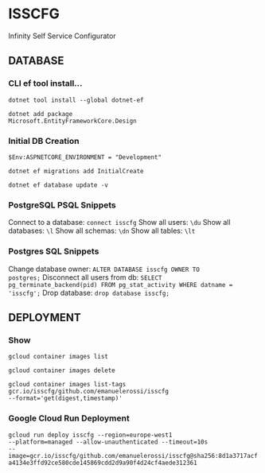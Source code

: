 # ISSCFG
Infinity Self Service Configurator

## DATABASE
### CLI ef tool install...
<code>dotnet tool install --global dotnet-ef</code>

<code>dotnet add package Microsoft.EntityFrameworkCore.Design</code>

### Initial DB Creation
<code>$Env:ASPNETCORE_ENVIRONMENT = "Development"</code>

<code>dotnet ef migrations add InitialCreate</code>

<code>dotnet ef database update -v</code>

### PostgreSQL PSQL Snippets
Connect to a database: <code>connect isscfg</code>
Show all users: <code>\du</code>
Show all databases: <code>\l</code>
Show all schemas: <code>\dn</code>
Show all tables: <code>\lt</code>

### Postgres SQL Snippets
Change database owner: <code>ALTER DATABASE isscfg OWNER TO postgres;</code>
Disconnect all users from db: <code>SELECT pg_terminate_backend(pid) FROM pg_stat_activity WHERE datname = 'isscfg';</code>
Drop database: <code>drop database isscfg;</code>

## DEPLOYMENT
### Show
<code>gcloud container images list</code>

<code>gcloud container images delete</code>

<code>gcloud container images list-tags gcr.io/isscfg/github.com/emanuelerossi/isscfg --format='get(digest,timestamp)'</code>

### Google Cloud Run Deployment
<code>gcloud run deploy isscfg --region=europe-west1 --platform=managed --allow-unauthenticated --timeout=10s --image=gcr.io/isscfg/github.com/emanuelerossi/isscfg@sha256:8d1a3717acfa4134e3ffd92ce580cde145869cdd2d9a90f4d24cf4aede312361</code>
